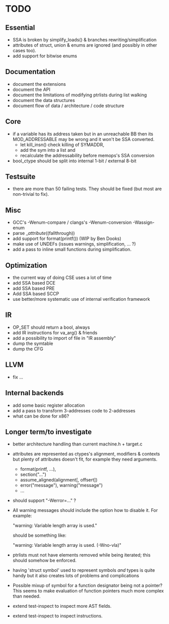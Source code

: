 TODO
====

Essential
---------
* SSA is broken by simplify_loads() & branches rewriting/simplification
* attributes of struct, union & enums are ignored (and possibly in other
  cases too).
* add support for bitwise enums

Documentation
-------------
* document the extensions
* document the API
* document the limitations of modifying ptrlists during list walking
* document the data structures
* document flow of data / architecture / code structure

Core
----
* if a variable has its address taken but in an unreachable BB then
  its MOD_ADDRESSABLE may be wrong and it won't be SSA converted.
  - let kill_insn() check killing of SYMADDR,
  - add the sym into a list and
  - recalculate the addressability before memops's SSA conversion
* bool_ctype should be split into internal 1-bit / external 8-bit

Testsuite
---------
* there are more than 50 failing tests. They should be fixed
  (but most are non-trivial to fix).

Misc
----
* GCC's -Wenum-compare / clangs's -Wenum-conversion -Wassign-enum
* parse __attribute_((fallthrough))
* add support for format(printf())  (WIP by Ben Dooks)
* make use of UNDEFs (issues warnings, simplification, ... ?)
* add a pass to inline small functions during simplification.

Optimization
------------
* the current way of doing CSE uses a lot of time
* add SSA based DCE
* add SSA based PRE
* Add SSA based SCCP
* use better/more systematic use of internal verification framework

IR
--
* OP_SET should return a bool, always
* add IR instructions for va_arg() & friends
* add a possibility to import of file in "IR assembly"
* dump the symtable
* dump the CFG

LLVM
----
* fix ...

Internal backends
-----------------
* add some basic register allocation
* add a pass to transform 3-addresses code to 2-addresses
* what can be done for x86?

Longer term/to investigate
--------------------------
* better architecture handling than current machine.h + target.c
* attributes are represented as ctypes's alignment, modifiers & contexts
  but plenty of attributes doesn't fit, for example they need arguments.
  * format(printf, ...),
  * section("...")
  * assume_aligned(alignment[, offsert])
  * error("message"), warning("message")
  * ...
* should support "-Werror=..." ?
* All warning messages should include the option how to disable it.
  For example:

  	"warning: Variable length array is used."

  should be something like:

	"warning: Variable length array is used. (-Wno-vla)"

* ptrlists must not have elements removed while being iterated;
  this should somehow be enforced.
* having 'struct symbol' used to represent symbols *and* types is
  quite handy but it also creates lots of problems and complications
* Possible mixup of symbol for a function designator being not a pointer?
  This seems to make evaluation of function pointers much more complex
  than needed.
* extend test-inspect to inspect more AST fields.
* extend test-inspect to inspect instructions.
